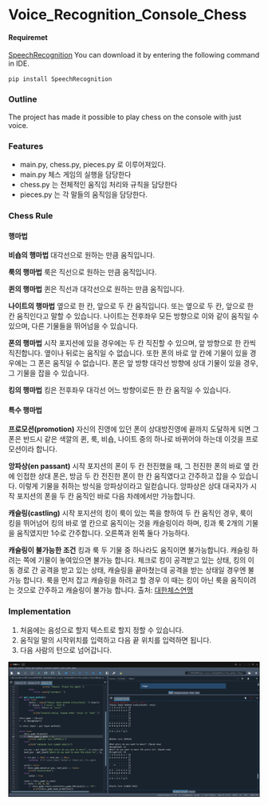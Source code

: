 # Voice_Recognition_Console_Chess
#### Requiremet
[SpeechRecognition](https://pypi.org/project/SpeechRecognition/)
You can download it by entering the following command in IDE.
```
pip install SpeechRecognition
```

### Outline
The project has made it possible to play chess on the console with just voice.
### Features
- main.py, chess.py, pieces.py 로 이루어져있다.
- main.py 체스 게임의 실행을 담당한다
- chess.py 는 전체적인 움직임 처리와 규칙을 담당한다 
- pieces.py 는 각 말들의 움직임을 담당한다. 
### Chess Rule
#### 행마법
**비숍의 행마법**
대각선으로 원하는 만큼 움직입니다.

**룩의 행마법**
룩은 직선으로 원하는 만큼 움직입니다.

**퀸의 행마법**
퀸은 직선과 대각선으로 원하는 만큼 움직입니다.

**나이트의 행마법**
옆으로 한 칸, 앞으로 두 칸 움직입니다. 또는 옆으로 두 칸, 앞으로 한 칸 움직인다고 말할 수 있습니다. 나이트는 전후좌우 모든 방향으로 이와 같이 움직일 수 있으며, 다른 기물들을 뛰어넘을 수 있습니다.

**폰의 행마법**
시작 포지션에 있을 경우에는 두 칸 직진할 수 있으며, 앞 방향으로 한 칸씩 직진합니다. 옆이나 뒤로는 움직일 수 없습니다. 또한 폰의 바로 앞 칸에 기물이 있을 경우에는 그 폰은 움직일 수 없습니다. 폰은 앞 방향 대각선 방향에 상대 기물이 있을 경우, 그 기물을 잡을 수 있습니다.

**킹의 행마법**
킹은 전후좌우 대각선 어느 방향이로든 한 칸 움직일 수 있습니다.

#### 특수 행마법
**프로모션(promotion)**
자신의 진영에 있던 폰이 상대방진영에 끝까지 도달하게 되면 그 폰은 반드시 같은 색깔의 퀸, 룩, 비숍, 나이트 중의 하나로 바뀌어야 하는데 이것을 프로모션이라 합니다.

**앙파상(en passant)**
시작 포지션의 폰이 두 칸 전진했을 때, 그 전진한 폰의 바로 옆 칸에 인접한 상대 폰은, 방금 두 칸 전진한 폰이 한 칸 움직였다고 간주하고 잡을 수 있습니다. 이렇게 기물을 취하는 방식을 앙파상이라고 일컫습니다. 앙파상은 상대 대국자가 시작 포지션의 폰을 두 칸 움직인 바로 다음 차례에서만 가능합니다.

**캐슬링(castling)**
시작 포지션의 킹이 룩이 있는 쪽을 향하여 두 칸 움직인 경우, 룩이 킹을 뛰어넘어 킹의 바로 옆 칸으로 움직이는 것을 캐슬링이라 하며, 킹과 룩 2개의 기물을 움직였지만 1수로 간주합니다. 오른쪽과 왼쪽 둘다 가능하다.

**캐슬링이 불가능한 조건**
킹과 룩 두 기물 중 하나라도 움직이면 불가능합니다.
캐슬링 하려는 쪽에 기물이 놓여있으면 불가능 합니다.
체크로 킹이 공격받고 있는 상태, 킹의 이동 경로 간 공격을 받고 있는 상태, 캐슬링을 끝마쳤는데 공격을 받는 상태일 경우엔 불가능 합니다.
룩을 먼저 잡고 캐슬링을 하려고 할 경우 이 때는 킹이 아닌 룩을 움직이려는 것으로 간주하고 캐슬링이 불가능 합니다.
출처: [대한체스연맹](http://www.kchess.or.kr/)

### Implementation
1. 처음에는 음성으로 할지 텍스트로 할지 정할 수 있습니다.
2. 움직일 말의 시작위치를 입력하고 다음 끝 위치를 입력하면 됩니다.
3. 다음 사람의 턴으로 넘어갑니다.
<img src="https://github.com/wingun322/Voice-Recognition-Chess/blob/main/img/Implementation1.JPG">